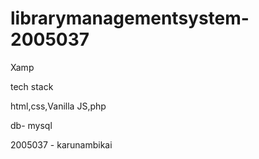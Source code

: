 # librarymanagementsystem-2005037


Xamp 

tech stack

html,css,Vanilla JS,php

db- mysql

2005037 - karunambikai 

